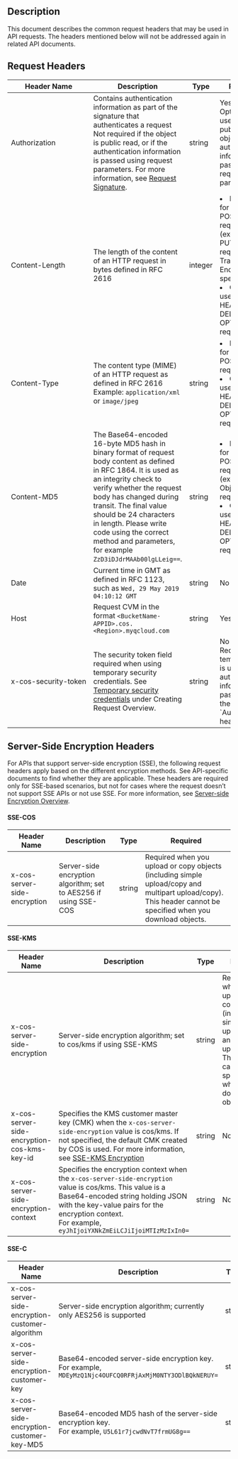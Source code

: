 ## Description

This document describes the common request headers that may be used in API requests. The headers mentioned below will not be addressed again in related API documents.

## Request Headers


<table>
<thead>
<tr>
<th width="15%">Header Name</th>
<th width="40%">Description</th>
<th width="10%">Type</th>
<th width="35%">Required</th>
</tr>
</thead>
<tbody><tr>
<td>Authorization</td>
<td>Contains authentication information as part of the signature that authenticates a request<br>Not required if the object is public read, or if the authentication information is passed using request parameters. For more information, see <a href="https://intl.cloud.tencent.com/document/product/436/7778">Request Signature</a>.</td>
<td>string</td>
<td>Yes<br>Optional if it is used for a public-read object, or the authentication information is passed using request parameters</td>
</tr>
<tr>
<td nowrap="nowrap">Content-Length</td>
<td>The length of the content of an HTTP request in bytes defined in RFC 2616</td>
<td>integer</td>
<td><li>Required for PUT and POST requests (excluding PUT Object requests with Transfer-Encoding specified)<br><li>Cannot be used for GET, HEAD, DELETE or OPTIONS requests</td>
</tr>
<tr>
<td>Content-Type</td>
<td>The content type (MIME) of an HTTP request as defined in RFC 2616<br>Example: <code>application/xml</code> or <code>image/jpeg</code></td>
<td>string</td>
<td><li>Required for PUT and POST requests<br><li>Cannot be used for GET, HEAD, DELETE or OPTION requests</td>
</tr>
<tr>
<td>Content-MD5</td>
<td>The Base64-encoded 16-byte MD5 hash in binary format of request body content as defined in RFC 1864. It is used as an integrity check to verify whether the request body has changed during transit. The final value should be 24 characters in length. Please write code using the correct method and parameters, for example <code>ZzD3iDJdrMAAb00lgLLeig==</code>.</td>
<td>string</td>
<td><li>Required for PUT and POST requests (except POST Object requests)<br><li>Cannot be used for GET, HEAD, DELETE or OPTION requests</td>
</tr>
<tr>
<td>Date</td>
<td>Current time in GMT as defined in RFC 1123, such as <code>Wed, 29 May 2019 04:10:12 GMT</code></td>
<td>string</td>
<td>No</td>
</tr>
<tr>
<td>Host</td>
<td>Request CVM in the format <code>&lt;BucketName-APPID&gt;.cos.&lt;Region&gt;.myqcloud.com</code></td>
<td>string</td>
<td>Yes</td>
</tr>
<tr>
<td nowrap="nowrap">x-cos-security-token</td>
<td>The security token field required when using temporary security credentials. See <a href="https://intl.cloud.tencent.com/document/product/436/30613">Temporary security credentials</a> under Creating Request Overview.</td>
<td nowrap="nowrap">string</td>
<td>No<br>Required if temporary key is used and authentication information is passed using the `Authorization` header</td>
</tr>
</tbody></table>






## Server-Side Encryption Headers

For APIs that support server-side encryption (SSE), the following request headers apply based on the different encryption methods. See API-specific documents to find whether they are applicable. These headers are required only for SSE-based scenarios, but not for cases where the request doesn’t not support SSE APIs or not use SSE. For more information, see [Server-side Encryption Overview](https://intl.cloud.tencent.com/document/product/436/18145).

#### SSE-COS

| Header Name | Description | Type | Required |
| ---------------------------- | -------------------------------------------- | ------ | ------------------------------------------------------------ |
| x-cos-server-side-encryption | Server-side encryption algorithm; set to AES256 if using SSE-COS | string | Required when you upload or copy objects (including simple upload/copy and multipart upload/copy). This header cannot be specified when you download objects. |

#### SSE-KMS

| Header Name | Description | Type | Required |
| ------------------------------------------- | ------------------------------------------------------------ | ------ | ------------------------------------------------------------ |
| x-cos-server-side-encryption | Server-side encryption algorithm; set to cos/kms if using SSE-KMS | string | Required when you upload or copy objects (including simple upload/copy and multipart upload/copy). This header cannot be specified when you download objects |
| x-cos-server-side-encryption-cos-kms-key-id | Specifies the KMS customer master key (CMK) when the `x-cos-server-side-encryption` value is cos/kms. If not specified, the default CMK created by COS is used. For more information, see [SSE-KMS Encryption](https://intl.cloud.tencent.com/document/product/436/18145#sse-kms-.E5.8A.A0.E5.AF.86) | string | No |
| x-cos-server-side-encryption-context | Specifies the encryption context when the `x-cos-server-side-encryption` value is cos/kms. This value is a Base64-encoded string holding JSON with the key-value pairs for the encryption context.<br> For example, `eyJhIjoiYXNkZmEiLCJiIjoiMTIzMzIxIn0=` | string | No |



#### SSE-C

| Header Name | Description | Type | Required |
| ----------------------------------------------- | ------------------------------------------------------------ | ------ | -------- |
| x-cos-server-side-encryption-customer-algorithm | Server-side encryption algorithm; currently only AES256 is supported | string | Yes |
| x-cos-server-side-encryption-customer-key | Base64-encoded server-side encryption key. <br>For example, `MDEyMzQ1Njc4OUFCQ0RFRjAxMjM0NTY3ODlBQkNERUY=` | string | Yes       |
| x-cos-server-side-encryption-customer-key-MD5   | Base64-encoded MD5 hash of the server-side encryption key. <br>For example, `U5L61r7jcwdNvT7frmUG8g==` | string | Yes       |
